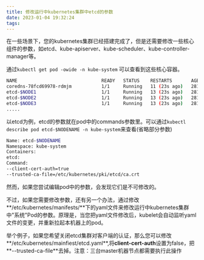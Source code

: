 ```yaml
---
title: 修改运行中kubernetes集群中etcd的参数
date: 2023-01-04 19:32:24
tags:
---
```

在一些场景下，您的kubernetes集群已经搭建完成了，但是还需要修改一些核心组件的参数，如etcd、kube-apiserver、kube-scheduler、kube-controller-manager等。

通过`kubectl get pod -owide -n kube-system` 可以查看到这些核心容器。

```bash
NAME                               READY   STATUS    RESTARTS       AGE
coredns-78fcd69978-rdmjm           1/1     Running   11 (23s ago)   281d
etcd-$NODE1                        1/1     Running   13 (23s ago)   281d
etcd-$NODE2                        1/1     Running   13 (23s ago)   281d
etcd-$NODE3                        1/1     Running   13 (23s ago)   281d
.....
```

以etcd为例，etcd的参数就在pod中的commands参数里。可以通过`kubectl describe pod etcd-$NODENAME -n kube-system`来查看(省略部分参数)

```bash
Name: etcd-$NODENAME
Namespace: kube-system
Containers:
etcd:
Command:
--client-cert-auth=true
--trusted-ca-file=/etc/kubernetes/pki/etcd/ca.crt
```

然而，如果您尝试编辑pod中的参数，会发现它们是不可修改的。

不过，如果您需要修改参数，还有另一个办法，通过修改**/etc/kubernetes/manifests/**下的yaml文件来修改运行中kubernetes集群中"系统"Pod的参数。原理是，当您把yaml文件修改后，kubelet会自动监听yaml文件的变更，并重新拉起本机器上的pod。

举个例子，如果您希望关闭etcd集群对客户端的认证，那么您可以修改**/etc/kubernetes/mainfiest/etcd.yaml**,将**client-cert-auth**设置为false，把**--trusted-ca-file**去掉。注意：三台master机器节点都需要执行此操作

